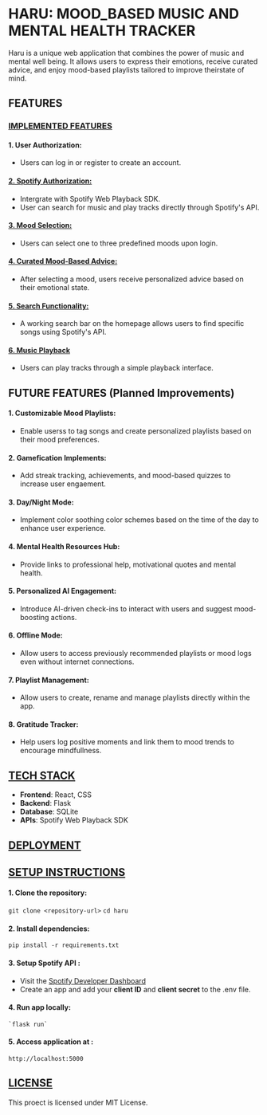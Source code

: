 # **HARU: MOOD_BASED MUSIC AND MENTAL HEALTH TRACKER**

Haru is a unique web application that combines the power of music and mental well being. 
It allows users to express their emotions, receive curated advice, and enjoy mood-based playlists tailored 
to improve theirstate of mind.

## **FEATURES**

### <u>**IMPLEMENTED FEATURES**</u>
#### **1. User Authorization:**
  * Users can log in or register to create an account.

#### <u>**2. Spotify Authorization:**</u>
  * Intergrate with Spotify Web Playback SDK.
  * User can search for music and play tracks directly through Spotify's API.

#### <u>**3. Mood Selection:**</u>
  * Users can select one to three predefined moods upon login.

#### <u>**4. Curated Mood-Based Advice:**</u>
  * After selecting a mood, users receive personalized advice based on their emotional state.

#### <u>**5. Search Functionality:**</u>
  * A working search bar on the homepage allows users to find specific songs using Spotify's API.

#### <u>**6. Music Playback**</u>
  * Users can play tracks through a simple playback interface.


## **FUTURE FEATURES (Planned Improvements)**

#### **1. Customizable Mood Playlists:**
  * Enable userss to tag songs and create personalized playlists based on their mood preferences.

#### **2. Gamefication Implements:**
  * Add streak tracking, achievements, and mood-based quizzes to increase user engaement.

#### **3. Day/Night Mode:**
  * Implement color soothing color schemes based on the time of the day to enhance user experience.

#### **4. Mental Health Resources Hub:** 
  * Provide links to professional help, motivational quotes and mental health.

#### **5. Personalized AI Engagement:**
  * Introduce AI-driven check-ins to interact with users and suggest mood-boosting actions.

#### **6. Offline Mode:**
  * Allow users to access previously recommended playlists or mood logs even without internet connections.

#### **7. Playlist Management:**
   * Allow users to create, rename and manage playlists directly within the app.

#### **8. Gratitude Tracker:**
   * Help users log positive moments and link them to mood trends to encourage mindfullness.


## <u>**TECH STACK**</u>
 *  **Frontend**: React, CSS
 *  **Backend**: Flask
 *  **Database**: SQLite
 *  **APIs**: Spotify Web Playback SDK


## <u>**DEPLOYMENT**</u>



## <u>**SETUP INSTRUCTIONS**</u>
 #### **1. Clone the repository:**
   `git clone <repository-url>`
   `cd haru`

 #### **2. Install dependencies:**
   `pip install -r requirements.txt`

 #### **3. Setup Spotify API :**
   * Visit the [Spotify Developer Dashboard](https://developer.spotify.com)
   * Create an app and add your **client ID** and **client secret** to the .env file.

  #### **4. Run app locally:**
    `flask run`

  #### **5. Access application at :**
    http://localhost:5000


## <u>**LICENSE**</u>

 This proect is licensed under MIT License.
